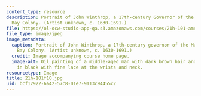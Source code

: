 ```yaml
---
content_type: resource
description: Portrait of John Winthrop, a 17th-century Governor of the Massachusetts
  Bay Colony. (Artist unknown, c. 1630-1691.)
file: https://ol-ocw-studio-app-qa.s3.amazonaws.com/courses/21h-101-american-history-to-1865-fall-2010/bcf129226a4257c801e79113c94455c2_21h-101f10.jpg
file_type: image/jpeg
image_metadata:
  caption: Portrait of John Winthrop, a 17th-century governor of the Massachusetts
    Bay Colony. (Artist unknown, c. 1630-1691.)
  credit: Image accompanying course home page.
  image-alt: Oil painting of a middle-aged man with dark brown hair and beard, dressed
    in black with fine lace at the wrists and neck.
resourcetype: Image
title: 21h-101f10.jpg
uid: bcf12922-6a42-57c8-01e7-9113c94455c2
---
```


